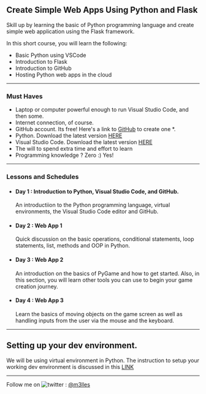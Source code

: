 ## Create Simple Web Apps Using Python and Flask

Skill up by learning the basic of Python programming language and create simple web application using the Flask framework.

In this short course, you will learn the following:
- Basic Python using VSCode
- Introduction to Flask
- Introduction to GitHub
- Hosting Python web apps in the cloud

<hr/>

### Must Haves

- Laptop or computer powerful enough to run Visual Studio Code, and then some.
- Internet connection, of course.
- GitHub account. Its free! Here's a link to [GitHub](https://www.github.com) to create one *.
- Python. Download the latest version [HERE](https://www.python.org/downloads/)
- Visual Studio Code. Download the latest version [HERE](https://code.visualstudio.com/Download)
- The will to spend extra time and effort to learn
- Programming knowledge ? Zero :) Yes!

<hr/>

### Lessons and Schedules

- #### Day 1 : Introduction to Python, Visual Studio Code, and GitHub.
  
  An introductiion to the Python programming language, virtual environments, the Visual Studio Code editor and GitHub.
  
- #### Day 2 : Web App 1

  Quick discussion on the basic operations, conditional statements, loop statements, list, methods and OOP in Python.
  
- #### Day 3 : Web App 2

  An introduction on the basics of PyGame and how to get started. Also, in this section, you will learn other tools you can use to begin your game creation journey.
  
- #### Day 4 : Web App 3

  Learn the basics of moving objects on the game screen as well as handling inputs from the user via the mouse and the keyboard.

<hr/>

## Setting up your dev environment.

We will be using virtual environment in Python.  The instruction to setup your working dev environment is discussed in this [LINK](/dev_env_setup)


<hr/>


Follow me on <img title="a title" alt="twitter" src="https://i.imgur.com/JLLlB5S.png"> : [@m3lles](https://twitter.com/m3lles)
